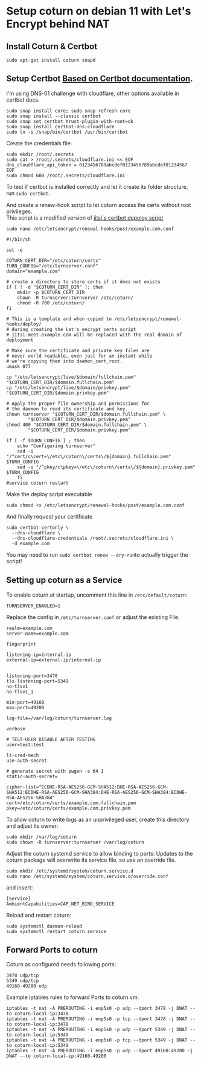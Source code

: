 # Setup coturn on debian 11 with Let's Encrypt behind NAT

## Install Coturn & Certbot
```
sudo apt-get install coturn snapd
```
## Setup Certbot [Based on Certbot documentation](https://certbot.eff.org/lets-encrypt/debianbuster-other).  
I'm using DNS-01 challenge with cloudflare, other options available in certbot docs.
```
sudo snap install core; sudo snap refresh core
sudo snap install --classic certbot
sudo snap set certbot trust-plugin-with-root=ok
sudo snap install certbot-dns-cloudflare
sudo ln -s /snap/bin/certbot /usr/bin/certbot
```
Create the credentials file:
```
sudo mkdir /root/.secrets
sudo cat > /root/.secrets/cloudflare.ini << EOF
dns_cloudflare_api_token = 0123456789abcdef0123456789abcdef01234567
EOF
sudo chmod 600 /root/.secrets/cloudflare.ini
```
To test if certbot is installed correctly and let it create its folder structure, run `sudo certbot`.

And create a renew-hook script to let coturn access the certs without root privileges.  
This script is a modified version of [jitsi´s certbot depoloy script](https://github.com/jitsi/jitsi-meet/blob/master/doc/debian/jitsi-meet-turn/coturn-certbot-deploy.sh)

```
sudo nano /etc/letsencrypt/renewal-hooks/post/example.com.conf
```
```
#!/bin/sh

set -e

COTURN_CERT_DIR="/etc/coturn/certs"
TURN_CONFIG="/etc/turnserver.conf"
domain="example.com"

# create a directory to store certs if it does not exists
if [ ! -d "$COTURN_CERT_DIR" ]; then
    mkdir -p $COTURN_CERT_DIR
    chown -R turnserver:turnserver /etc/coturn/
    chmod -R 700 /etc/coturn/
fi

# This is a template and when copied to /etc/letsencrypt/renewal-hooks/deploy/
# during creating the Let's encrypt certs script
# jitsi-meet.example.com will be replaced with the real domain of deployment

# Make sure the certificate and private key files are
# never world readable, even just for an instant while
# we're copying them into daemon_cert_root.
umask 077

cp "/etc/letsencrypt/live/$domain/fullchain.pem" "$COTURN_CERT_DIR/$domain.fullchain.pem"
cp "/etc/letsencrypt/live/$domain/privkey.pem" "$COTURN_CERT_DIR/$domain.privkey.pem"

# Apply the proper file ownership and permissions for
# the daemon to read its certificate and key.
chown turnserver "$COTURN_CERT_DIR/$domain.fullchain.pem" \
        "$COTURN_CERT_DIR/$domain.privkey.pem"
chmod 400 "$COTURN_CERT_DIR/$domain.fullchain.pem" \
        "$COTURN_CERT_DIR/$domain.privkey.pem"

if [ -f $TURN_CONFIG ] ; then
    echo "Configuring turnserver"
    sed -i "/^cert/c\cert=\/etc\/coturn\/certs\/${domain}.fullchain.pem" $TURN_CONFIG
    sed -i "/^pkey/c\pkey=\/etc\/coturn\/certs\/${domain}.privkey.pem" $TURN_CONFIG
    fi
#service coturn restart
```
Make the deploy script executable
```
sudo chmod +x /etc/letsencrypt/renewal-hooks/post/example.com.conf
```
And finally request your certificate
```
sudo certbot certonly \
  --dns-cloudflare \
  --dns-cloudflare-credentials /root/.secrets/cloudflare.ini \
  -d example.com
```
You may need to run `sudo certbot renew --dry-run`to actually trigger the script!
## Setting up coturn as a Service
To enable coturn at startup, uncomment this line in `/etc/default/coturn`:
```
TURNSERVER_ENABLED=1
```

Replace the config in `/etc/turnserver.conf` or adjust the existing File.
```
realm=example.com
server-name=example.com

fingerprint

listening-ip=internal-ip
external-ip=external-ip/internal-ip


listening-port=3478
tls-listening-port=5349
no-tlsv1
no-tlsv1_1

min-port=49160
max-port=49200

log-file=/var/log/coturn/turnserver.log

verbose

# TEST-USER DISABLE AFTER TESTING
user=test:test

lt-cred-mech
use-auth-secret

# generate secret with pwgen -s 64 1
static-auth-secret=

cipher-list="ECDHE-RSA-AES256-GCM-SHA512:DHE-RSA-AES256-GCM-SHA512:ECDHE-RSA-AES256-GCM-SHA384:DHE-RSA-AES256-GCM-SHA384:ECDHE-RSA-AES256-SHA384"
cert=/etc/coturn/certs/example.com.fullchain.pem
pkey=/etc/coturn/certs/example.com.privkey.pem
```
To allow coturn to write logs as an unprivileged user, create this directory and adjust its owner:
```
sudo mkdir /var/log/coturn
sudo chown -R turnserver:turnserver /var/log/coturn
```
Adjust the coturn systemd service to allow binding to ports:
Updates to the coturn package will overwrite its service file, so use an override file.
```
sudo mkdir /etc/systemd/system/coturn.service.d
sudo nano /etc/systemd/system/coturn.service.d/override.conf 
````
and insert:
```
[Service]
AmbientCapabilities=CAP_NET_BIND_SERVICE
```

Reload and restart coturn:
```
sudo systemctl daemon-reload
sudo systemctl restart coturn.service
```

## Forward Ports to coturn

Coturn as configured needs following ports:
```
3478 udp/tcp
5349 udp/tcp
49160-49200 udp
```

Example iptables rules to forward Ports to coturn vm:
```
iptables -t nat -A PREROUTING -i enp5s0 -p udp --dport 3478 -j DNAT --to coturn-local-ip:3478
iptables -t nat -A PREROUTING -i enp5s0 -p tcp --dport 3478 -j DNAT --to coturn-local-ip:3478
iptables -t nat -A PREROUTING -i enp5s0 -p udp --dport 5349 -j DNAT --to coturn-local-ip:5349
iptables -t nat -A PREROUTING -i enp5s0 -p tcp --dport 5349 -j DNAT --to coturn-local-ip:5349
iptables -t nat -A PREROUTING -i enp5s0 -p udp --dport 49160:49200 -j DNAT --to coturn-local-ip:49160-49200
```

